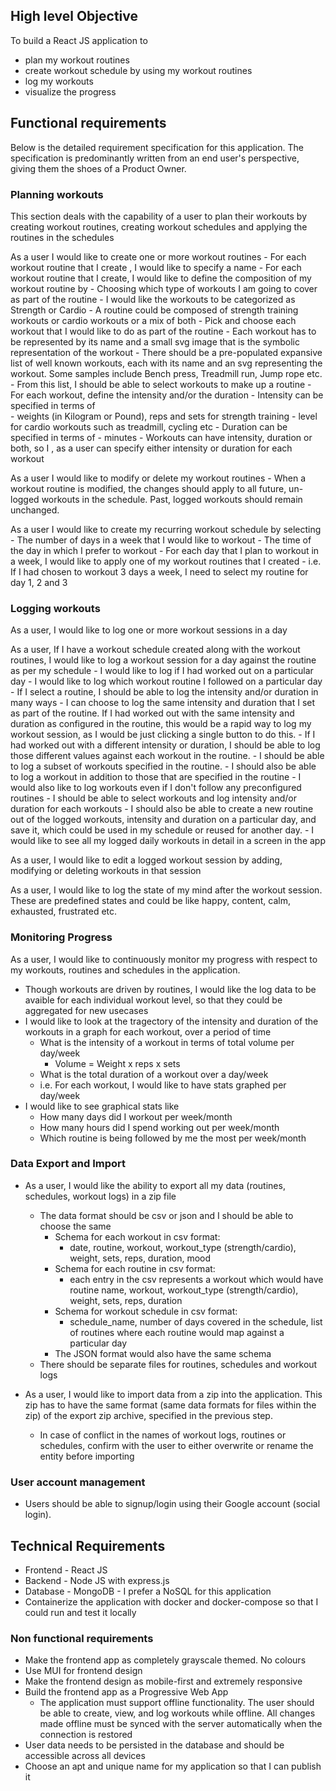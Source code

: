 ## High level Objective 

To build a React JS application to
- plan my workout routines
- create workout schedule by using my workout routines 
- log my workouts
- visualize the progress

## Functional requirements
Below is the detailed requirement specification for this application. The specification is predominantly written from an end user's perspective, giving them the shoes of a Product Owner.

### Planning workouts
This section deals with the capability of a user to plan their workouts by creating workout routines, creating workout schedules and applying the routines in the schedules

As a user I would like to create one or more workout routines
    - For each workout routine that I create , I would like to specify a name
    - For each workout routine that I create,  I would like to define the composition of my workout routine by
        - Choosing which type of workouts I am going to cover as part of the routine
            - I would like the workouts to be categorized as Strength or Cardio
            - A routine could be composed of strength training workouts or cardio workouts or a mix of both 
        - Pick and choose each workout that I would like to do as part of the routine
            - Each workout has to be represented by its name and a small svg image that is the symbolic representation of the workout
            - There should be a pre-populated expansive list of well known workouts, each with its name and an svg representing the workout. Some samples include Bench press, Treadmill run, Jump rope etc.
            - From this list, I should be able to select workouts to make up a routine
        - For each workout, define the intensity and/or the duration
            - Intensity can be specified in terms of  
                - weights (in Kilogram or Pound), reps and sets for strength training
                - level for cardio workouts such as treadmill, cycling etc
            - Duration can be specified in terms of 
                - minutes
            - Workouts can have intensity, duration or both, so I , as a user can specify either intensity or duration for each workout

As a user I would like to modify or delete my workout routines
    - When a workout routine is modified, the changes should apply to all future, un-logged workouts in the schedule. Past, logged workouts should remain unchanged.

As a user I would like to create my recurring workout schedule by selecting
    - The number of days in a week that I would like to workout
    - The time of the day in which I prefer to workout
    - For each day that I plan to workout in a week, I would like to apply one of my workout routines that I created
        - i.e. If I had chosen to workout 3 days a week, I need to select my routine for day 1, 2 and 3

### Logging workouts

As a user, I would like to log one or more workout sessions in a day

As a user, If I have a workout schedule created along with the workout routines, I would like to log a workout session for a day against the routine as per my schedule
    - I would like to log if I had worked out on a particular day
    - I would like to log which workout routine I followed on a particular day
        - If I select a routine, I should be able to log the intensity and/or duration in many ways
            - I can choose to log the same intensity and duration that I set as part of the routine. If I had worked out with the same intensity and duration as configured in the routine, this would be a rapid way to log my workout session, as I would be just clicking a single button to do this.
            - If I had worked out with a different intensity or duration, I should be able to log those different values against each workout in the routine.
            - I should be able to log a subset of workouts specified in the routine. 
            - I should also be able to log a workout in addition to those that are specified in the routine
    - I would also like to log workouts even if I don't follow any preconfigured routines
        - I should be able to select workouts and log intensity and/or duration for each workouts
        - I should also be able to create a new routine out of the logged workouts, intensity and duration on a particular day, and save it, which could be used in my schedule or reused for another day.
    - I would like to see all my logged daily workouts in detail in a screen in the app

As a user, I would like to edit a logged workout session by adding, modifying or deleting workouts in that session

As a user, I would like to log the state of my mind after the workout session. These are predefined states and could be like happy, content, calm, exhausted, frustrated etc.

### Monitoring Progress

As a user, I would like to continuously monitor my progress with respect to my workouts, routines and schedules in the application.
- Though workouts are driven by routines, I would like the log data to be avaible for each individual workout level, so that they could be aggregated for new usecases
- I would like to look at the tragectory of the intensity and duration of the workouts in a graph for each workout, over a period of time
    - What is the intensity of a workout in terms of total volume per day/week
        - Volume = Weight x reps x sets
    - What is the total duration of a workout over a day/week
    - i.e. For each workout, I would like to have stats graphed per day/week
- I would like to see graphical stats like
    - How many days did I workout per week/month
    - How many hours did I spend working out per week/month
    - Which routine is being followed by me the most per week/month

### Data Export and Import

- As a user, I would like the ability to export all my data (routines, schedules, workout logs) in a zip file
    - The data format should be csv or json and I should be able to choose the same
        - Schema for each workout in csv format:
            - date, routine, workout, workout_type (strength/cardio), weight, sets, reps, duration, mood  
        - Schema for each routine in csv format:
            - each entry in the csv represents a workout which would have routine name, workout, workout_type (strength/cardio), weight, sets, reps, duration
        - Schema for workout schedule in csv format:
            - schedule_name, number of days covered in the schedule, list of routines where each routine would map against a particular day
        - The JSON format would also have the same schema
    - There should be separate files for routines, schedules and workout logs

- As a user, I would like to import data from a zip into the application. This zip has to have the same format (same data formats for files within the zip) of the export zip archive, specified in the previous step.
    - In case of conflict in the names of workout logs, routines or schedules, confirm with the user to either overwrite or rename the entity before importing

### User account management
- Users should be able to signup/login using their Google account (social login). 

## Technical Requirements

- Frontend - React JS
- Backend - Node JS with express.js
- Database - MongoDB - I prefer a NoSQL for this application
- Containerize the application with docker and docker-compose so that I could run and test it locally

### Non functional requirements
- Make the frontend app as completely grayscale themed. No colours
- Use MUI for frontend design
- Make the frontend design as mobile-first and extremely responsive
- Build the frontend app as a Progressive Web App
    - The application must support offline functionality. The user should be able to create, view, and log workouts while offline. All changes made offline must be synced with the server automatically when the connection is restored
- User data needs to be persisted in the database and should be accessible across all devices
- Choose an apt and unique name for my application so that I can publish it
